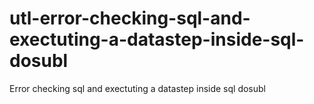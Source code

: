 # utl-error-checking-sql-and-exectuting-a-datastep-inside-sql-dosubl
Error checking sql and exectuting a datastep inside sql dosubl
